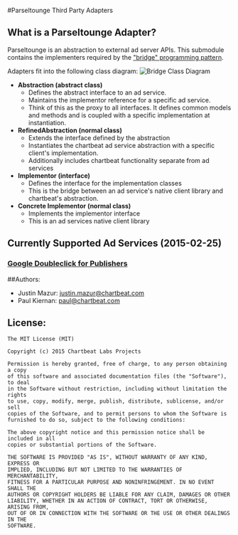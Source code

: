 #Parseltounge Third Party Adapters

## What is a Parseltounge Adapter?

Parseltounge is an abstraction to external ad server APIs. This submodule
contains the implementers required by the
["bridge" programming pattern](http://en.wikipedia.org/wiki/Bridge_pattern).

Adapters fit into the following class diagram:
![Bridge Class Diagram](../../assets/Bridge_UML_class_diagram.png)

* **Abstraction (abstract class)**
    * Defines the abstract interface to an ad service.
    * Maintains the implementor reference for a specific ad service.
    * Think of this as the proxy to all interfaces. It defines common models and
      methods and is coupled with a specific implementation at instantiation.
* **RefinedAbstraction (normal class)**
    * Extends the interface defined by the abstraction
    * Instantiates the chartbeat ad service abstraction with a specific client's
      implementation.
    * Additionally includes chartbeat functionality separate from ad services
* **Implementor (interface)**
    * Defines the interface for the implementation classes
    * This is the bridge between an ad service's native client library and
      chartbeat's abstraction.
* **Concrete Implementor (normal class)**
    * Implements the implementor interface
    * This is an ad services native client library


## Currently Supported Ad Services (2015-02-25)

### [Google Doubleclick for Publishers](dfp/README.md)

##Authors:
  * Justin Mazur: justin.mazur@chartbeat.com
  * Paul Kiernan: paul@chartbeat.com


## License:

```
The MIT License (MIT)

Copyright (c) 2015 Chartbeat Labs Projects

Permission is hereby granted, free of charge, to any person obtaining a copy
of this software and associated documentation files (the "Software"), to deal
in the Software without restriction, including without limitation the rights
to use, copy, modify, merge, publish, distribute, sublicense, and/or sell
copies of the Software, and to permit persons to whom the Software is
furnished to do so, subject to the following conditions:

The above copyright notice and this permission notice shall be included in all
copies or substantial portions of the Software.

THE SOFTWARE IS PROVIDED "AS IS", WITHOUT WARRANTY OF ANY KIND, EXPRESS OR
IMPLIED, INCLUDING BUT NOT LIMITED TO THE WARRANTIES OF MERCHANTABILITY,
FITNESS FOR A PARTICULAR PURPOSE AND NONINFRINGEMENT. IN NO EVENT SHALL THE
AUTHORS OR COPYRIGHT HOLDERS BE LIABLE FOR ANY CLAIM, DAMAGES OR OTHER
LIABILITY, WHETHER IN AN ACTION OF CONTRACT, TORT OR OTHERWISE, ARISING FROM,
OUT OF OR IN CONNECTION WITH THE SOFTWARE OR THE USE OR OTHER DEALINGS IN THE
SOFTWARE.
```
